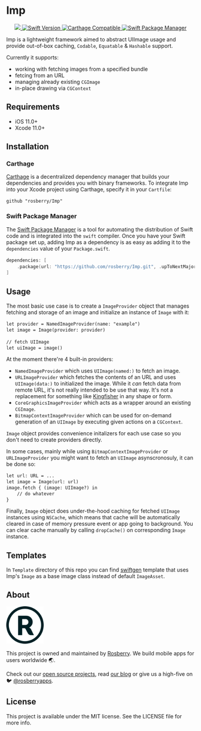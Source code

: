 # Imp
<p align="center">
    <a href="https://github.com/rosberry/Imp/actions">
      <img src="https://github.com/rosberry/Imp/workflows/Build/badge.svg" />
    </a>
    <a href="https://swift.org/">
        <img src="https://img.shields.io/badge/swift-5.0-orange.svg" alt="Swift Version" />
    </a>
    <a href="https://github.com/Carthage/Carthage">
        <img src="https://img.shields.io/badge/Carthage-compatible-green.svg" alt="Carthage Compatible" />
    </a>
    <a href="https://github.com/apple/swift-package-manager">
        <img src="https://img.shields.io/badge/spm-compatible-brightgreen.svg?style=flat" alt="Swift Package Manager" />
    </a>
</p>

Imp is a lightweight framework aimed to abstract UIImage usage and provide out-of-box caching, `Codable`, `Equatable` & `Hashable` support. 

Currently it supports: 
* working with fetching images from a specified bundle
* fetcing from an URL
* managing already existing `CGImage`
* in-place drawing via `CGContext`

## Requirements

- iOS 11.0+
- Xcode 11.0+

## Installation

### Carthage

[Carthage](https://github.com/Carthage/Carthage) is a decentralized dependency manager that builds your dependencies and provides you with binary frameworks. To integrate Imp into your Xcode project using Carthage, specify it in your `Cartfile`:

```ogdl
github "rosberry/Imp"
```

### Swift Package Manager

The [Swift Package Manager](https://swift.org/package-manager/) is a tool for automating the distribution of Swift code and is integrated into the `swift` compiler. Once you have your Swift package set up, adding Imp as a dependency is as easy as adding it to the `dependencies` value of your `Package.swift`.

```swift
dependencies: [
    .package(url: "https://github.com/rosberry/Imp.git", .upToNextMajor(from: "1.0.0"))
]
```

## Usage

The most basic use case is to create a `ImageProvider` object that manages fetching and storage of an image and initialize an instance of `Image` with it:
```
let provider = NamedImageProvider(name: "example")
let image = Image(provider: provider)

// fetch UIImage
let uiImage = image()
```

At the moment there're 4 built-in providers: 
* `NamedImageProvider` which uses `UIImage(named:)` to fetch an image.
* `URLImageProvider` which fetches the contents of an URL and uses `UIImage(data:)` to initialized the image. While it _can_ fetch data from remote URL, it's not really intended to be use that way. It's not a replacement for something like [Kingfisher](https://github.com/onevcat/Kingfisher) in any shape or form.
* `CoreGraphicsImageProvider` which acts as a wrapper around an existing `CGImage`.
* `BitmapContextImageProvider` which can be used for on-demand generation of an `UIImage` by executing given actions on a `CGContext`.

`Image` object provides convenience initalizers for each use case so you don't need to create providers directly.

In some cases, mainly while using `BitmapContextImageProvider` or `URLImageProvider` you might want to fetch an `UIImage` asynscronosuly, it can be done so:
```
let url: URL = ...
let image = Image(url: url)
image.fetch { (image: UIImage?) in
    // do whatever
}
```

Finally, `Image` object does under-the-hood caching for fetched `UIImage` instances using `NSCache`, which means that cache will be automatically cleared in case 
of memory pressure event or app going to background. You can clear cache manually by calling `dropCache()` on corresponding `Image` instance.

## Templates

In `Template` directory of this repo you can find [swiftgen](https://github.com/SwiftGen/SwiftGen) template that uses Imp's `Image` as a base image class instead of default `ImageAsset`.

## About

<img src="https://github.com/rosberry/Foundation/blob/master/Assets/full_logo.png?raw=true" height="100" />

This project is owned and maintained by [Rosberry](http://rosberry.com). We build mobile apps for users worldwide 🌏.

Check out our [open source projects](https://github.com/rosberry), read [our blog](https://medium.com/@Rosberry) or give us a high-five on 🐦 [@rosberryapps](http://twitter.com/RosberryApps).

## License

This project is available under the MIT license. See the LICENSE file for more info.
